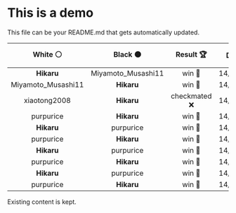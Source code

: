 # This is a demo

This file can be your README.md that gets automatically updated.

<!--START_SECTION:chessStats-->
<!-- Automatically generated with https://github.com/Balastrong/chess-stats-action -->

| White ⚪ | Black ⚫ | Result 🏆 | Date 📅 | Position 🗺️ |
|:---:|:---:|:---:|:---:|:---:|
| **Hikaru** | Miyamoto_Musashi11 | win 🥇 | 14/3/2025 | <a href="http://www.ee.unb.ca/cgi-bin/tervo/fen.pl?select=2b2rk1/5rbp/4p1p1/p1q3N1/3n3Q/P2B4/2PB2PP/3RR2K b - -">Link</a> |
| Miyamoto_Musashi11 | **Hikaru** | win 🥇 | 14/3/2025 | <a href="http://www.ee.unb.ca/cgi-bin/tervo/fen.pl?select=5r1k/2q2p1p/5P2/p1pQ3p/1p3P2/P6P/1PP3P1/6K1 w - -">Link</a> |
| xiaotong2008 | **Hikaru** | checkmated ❌ | 14/3/2025 | <a href="http://www.ee.unb.ca/cgi-bin/tervo/fen.pl?select=4r3/6kq/p4Q1N/6K1/pP6/P7/8/8 b - - 3 56">Link</a> |
| purpurice | **Hikaru** | win 🥇 | 14/3/2025 | <a href="http://www.ee.unb.ca/cgi-bin/tervo/fen.pl?select=8/7p/7R/4p3/4Pp2/B4nkP/5r2/5K2 w - - 6 50">Link</a> |
| **Hikaru** | purpurice | win 🥇 | 14/3/2025 | <a href="http://www.ee.unb.ca/cgi-bin/tervo/fen.pl?select=8/1k6/1P2p3/1P6/3Kp3/4Bp2/5P2/8 b - - 2 53">Link</a> |
| purpurice | **Hikaru** | win 🥇 | 14/3/2025 | <a href="http://www.ee.unb.ca/cgi-bin/tervo/fen.pl?select=6k1/2p4p/3p1Qb1/3P4/p1Pp3r/P3q3/8/5RK1 w - - 2 34">Link</a> |
| **Hikaru** | purpurice | win 🥇 | 14/3/2025 | <a href="http://www.ee.unb.ca/cgi-bin/tervo/fen.pl?select=r5k1/4Q1pp/1qp5/2p1p3/4N3/3P3P/pBP3P1/5R1K b - - 0 22">Link</a> |
| purpurice | **Hikaru** | win 🥇 | 14/3/2025 | <a href="http://www.ee.unb.ca/cgi-bin/tervo/fen.pl?select=1r6/8/4Q1nk/2bNp3/6p1/5q2/P2R3P/K2R1q2 w - - 0 43">Link</a> |
| **Hikaru** | purpurice | win 🥇 | 14/3/2025 | <a href="http://www.ee.unb.ca/cgi-bin/tervo/fen.pl?select=4R2Q/p1p2rk1/6p1/3P1n2/5P2/8/P5RK/2q5 b - - 3 44">Link</a> |
| purpurice | **Hikaru** | win 🥇 | 14/3/2025 | <a href="http://www.ee.unb.ca/cgi-bin/tervo/fen.pl?select=3r4/5pkp/4p1p1/n1p5/QnB5/4PN2/1q3PPP/2R3K1 w - - 1 25">Link</a> |

<!--END_SECTION:chessStats-->

Existing content is kept.
